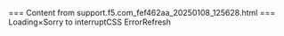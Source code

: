=== Content from support.f5.com_fef462aa_20250108_125628.html ===
Loading×Sorry to interruptCSS ErrorRefresh
